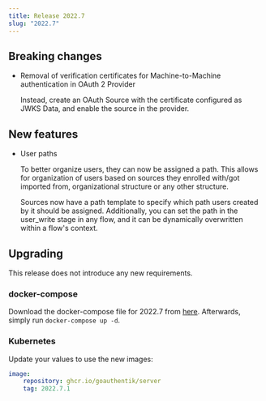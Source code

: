 ```yaml
---
title: Release 2022.7
slug: "2022.7"
---
```


## Breaking changes

-   Removal of verification certificates for Machine-to-Machine authentication in OAuth 2 Provider

    Instead, create an OAuth Source with the certificate configured as JWKS Data, and enable the source in the provider.

## New features

-   User paths

    To better organize users, they can now be assigned a path. This allows for organization of users based on sources they enrolled with/got imported from, organizational structure or any other structure.

    Sources now have a path template to specify which path users created by it should be assigned. Additionally, you can set the path in the user_write stage in any flow, and it can be dynamically overwritten within a flow's context.

## Upgrading

This release does not introduce any new requirements.

### docker-compose

Download the docker-compose file for 2022.7 from [here](https://goauthentik.io/version/2022.7/docker-compose.yml). Afterwards, simply run `docker-compose up -d`.

### Kubernetes

Update your values to use the new images:

```yaml
image:
    repository: ghcr.io/goauthentik/server
    tag: 2022.7.1
```

